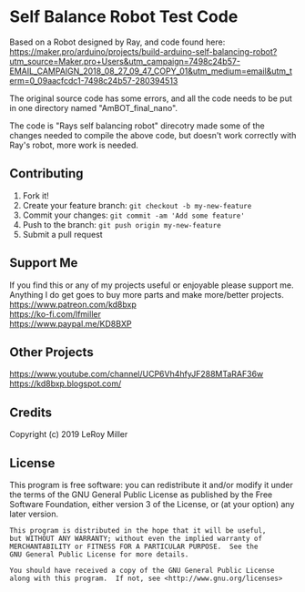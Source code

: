 # Self Balance Robot Test Code

Based on a Robot designed by Ray, and code found here:  
https://maker.pro/arduino/projects/build-arduino-self-balancing-robot?utm_source=Maker.pro+Users&utm_campaign=7498c24b57-EMAIL_CAMPAIGN_2018_08_27_09_47_COPY_01&utm_medium=email&utm_term=0_09aacfcdc1-7498c24b57-280394513  

The original source code has some errors, and all the code needs to be put in one directory named "AmBOT_final_nano".  

The code is "Rays self balancing robot" direcotry made some of the changes needed to compile the above code, but doesn't work correctly with Ray's robot, more work is needed.  

## Contributing

1. Fork it!
2. Create your feature branch: `git checkout -b my-new-feature`
3. Commit your changes: `git commit -am 'Add some feature'`
4. Push to the branch: `git push origin my-new-feature`
5. Submit a pull request

## Support Me

If you find this or any of my projects useful or enjoyable please support me.  
Anything I do get goes to buy more parts and make more/better projects.  
https://www.patreon.com/kd8bxp  
https://ko-fi.com/lfmiller  
https://www.paypal.me/KD8BXP  

## Other Projects

https://www.youtube.com/channel/UCP6Vh4hfyJF288MTaRAF36w  
https://kd8bxp.blogspot.com/  


## Credits

Copyright (c) 2019 LeRoy Miller

## License

This program is free software: you can redistribute it and/or modify
    it under the terms of the GNU General Public License as published by
    the Free Software Foundation, either version 3 of the License, or
    (at your option) any later version.

    This program is distributed in the hope that it will be useful,
    but WITHOUT ANY WARRANTY; without even the implied warranty of
    MERCHANTABILITY or FITNESS FOR A PARTICULAR PURPOSE.  See the
    GNU General Public License for more details.

    You should have received a copy of the GNU General Public License
    along with this program.  If not, see <http://www.gnu.org/licenses>
